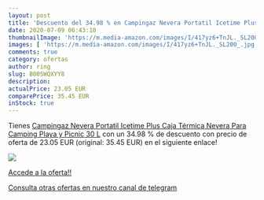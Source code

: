 ```yaml
---
layout: post
title: 'Descuento del 34.98 % en Campingaz Nevera Portatil Icetime Plus  '
date: 2020-07-09 06:43:18
thumbnailImage: 'https://m.media-amazon.com/images/I/417yz6+TnJL._SL200_.jpg'
images: [ 'https://m.media-amazon.com/images/I/417yz6+TnJL._SL200_.jpg' ]
comments: true
category: ofertas
author: ring
slug: B00SWQXYY8
description:
actualPrice: 23.05 EUR
comparePrice: 35.45 EUR
inStock: true
---
```


Tienes [Campingaz Nevera Portatil Icetime Plus  Caja Térmica  Nevera Para Camping  Playa y Picnic  30 L](https://www.amazon.com/dp/B00SWQXYY8/?tag=redken08-20) con un 34.98 % de descuento con precio de oferta de 23.05 EUR (original: 35.45 EUR) en el siguiente enlace!

[![](https://m.media-amazon.com/images/I/417yz6+TnJL._SL200_.jpg)](https://www.amazon.com/dp/B00SWQXYY8/?tag=redken08-20)

[Accede a la oferta!!](https://www.amazon.com/dp/B00SWQXYY8/?tag=redken08-20)

[Consulta otras ofertas en nuestro canal de telegram](https://t.me/s/ofertas25)
